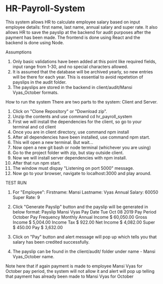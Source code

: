 # HR-Payroll-System

This system allows HR to calculate employee salary based on input employee details: first name, last name, annual salary and super rate. It also allows HR to save the payslip at the backend for audit purposes after the payment has been made.
The frontend is done using React and the backend is done using Node.

Assumptions
1. Only basic validations have been added at this point like required fields, input range from 1-30, and no special characters allowed.
2. It is assumed that the database will be archived yearly, so new entries will be there for each year. This is essential to avoid repetetion of payslips in the audit folder.
3. The payslips are stored in the backend in client/audit/Mansi Vyas_October formats.

How to run the system
There are two parts to the system: Client and Server.
1. Click on "Clone Repository" or "Download zip".
2. Unzip the contents and use command cd hr_payroll_system
3. First we will install the dependencies for the client, so go to your terminal and cd client
4. Once you are in client directory, use command npm install
5. After all dependencies have been installed, use command npm start.
6. This will open a new terminal. But wait...
7. Now open a new git bash or node terminal (whichever you are using)
8. Go to the project folder with zip, but stay outside client.
9. Now we will install server dependencies with npm install.
10. After that run npm start.
11. The window must dispay "Listening on port 5000" message.
12. Now go to your browser, navigate to localhost:3000 and play around.

TEST RUN

1) For "Employee":
Firstname: Mansi
Lastname: Vyas
Annual Salary: 60050
Super Rate: 9

2) Click "Generate Payslip" button and the payslip will be generated in below format:
Payslip
Mansi Vyas
Pay Date	Tue Oct 08 2019
Pay Period October
Pay Frequency	Monthly
Annual Income	$ 60,050.00
Gross Income	$ 5,004.00
Income Tax	$ 922.00
Net Income	$ 4,082.00
Super	$ 450.00
Pay	$ 3,632.00

3) Click on "Pay" button and alert message will pop up which tells you that salary has been credited successfully.

4) The payslip can be found in the client/audit/ folder under name - Mansi Vyas_October name.

Note here that if again payment is made to employee Mansi Vyas for October pay period, the system will not allow it and alert will pop up telling that payment has already been made to Mansi Vyas for October
